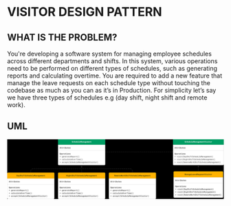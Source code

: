 # VISITOR DESIGN PATTERN

## WHAT IS THE PROBLEM?

You're developing a software system for managing employee schedules across different departments and shifts. 
In this system, various operations need to be performed on different types of schedules, such as generating reports and calculating overtime.
You are required to add a new feature that manage the leave requests on each schedule type without touching the codebase as much as you can as it’s in Production.
For simplicity let’s say we have three types of schedules e.g (day shift, night shift and remote work).

## UML
<p align="center">
  <img src="uml-diagram.jpg" alt="UML DIAGRAM" width="1000">
</p>
